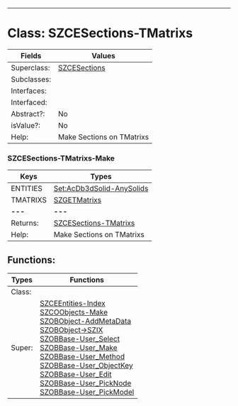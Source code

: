 ---------

# Class:	SZCESections-TMatrixs

| Fields | Values |
| --------- | --------- |
| Superclass: | [SZCESections](SZCESections.html) |
| Subclasses: |  |
| Interfaces: |  |
| Interfaced: |  |
| Abstract?: | No |
| isValue?: | No |
| Help: | Make Sections on TMatrixs |

### SZCESections-TMatrixs-Make

| Keys | Types |
| --------- | --------- |
| ENTITIES | [Set:AcDb3dSolid-AnySolids](AcDb3dSolid-AnySolids.html) |
| TMATRIXS | [SZGETMatrixs](SZGETMatrixs.html) |
| **---** | **---** |
| Returns: | [SZCESections-TMatrixs](SZCESections-TMatrixs.html) |
| Help: | Make Sections on TMatrixs |


## Functions:

| Types | Functions |
| --------- | --------- |
| Class: |  |
| Super: | [SZCEEntities-Index](SZCEEntities.html) <br> [SZCOObjects-Make](SZCOObjects.html) <br> [SZOBObject-AddMetaData](SZOBObject.html) <br> [SZOBObject->SZIX](SZOBObject.html) <br> [SZOBBase-User_Select](SZOBBase.html) <br> [SZOBBase-User_Make](SZOBBase.html) <br> [SZOBBase-User_Method](SZOBBase.html) <br> [SZOBBase-User_ObjectKey](SZOBBase.html) <br> [SZOBBase-User_Edit](SZOBBase.html) <br> [SZOBBase-User_PickNode](SZOBBase.html) <br> [SZOBBase-User_PickModel](SZOBBase.html) |


